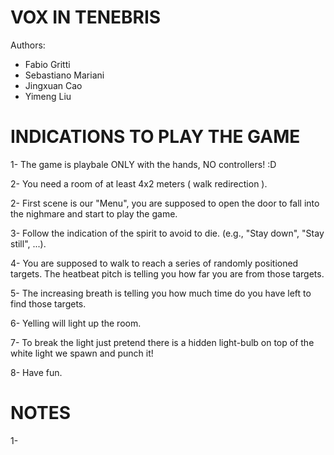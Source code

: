 

VOX IN TENEBRIS
===============

Authors: 

- Fabio Gritti
- Sebastiano Mariani 
- Jingxuan Cao
- Yimeng Liu


INDICATIONS TO PLAY THE GAME 
===========================

1- The game is playbale ONLY with the hands, NO controllers! :D 

2- You need a room of at least 4x2 meters ( walk redirection ).

2- First scene is our "Menu", you are supposed to open the door to 
   fall into the nighmare and start to play the game.
   
3- Follow the indication of the spirit to avoid to die. (e.g., "Stay down", "Stay still", ...).

4- You are supposed to walk to reach a series of randomly positioned targets.
   The heatbeat pitch is telling you how far you are from those targets.

5- The increasing breath is telling you how much time do you have left 
   to find those targets.   
   
6- Yelling will light up the room.

7- To break the light just pretend there is a hidden light-bulb on top 
   of the white light we spawn and punch it! 
   
8- Have fun. 


NOTES
=====

1- 
